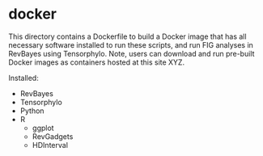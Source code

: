 # docker

This directory contains a Dockerfile to build a Docker image that has all necessary software installed to run these scripts, and run FIG analyses in RevBayes using Tensorphylo. Note, users can download and run pre-built Docker images as containers hosted at this site XYZ.

Installed:
- RevBayes
- Tensorphylo
- Python
- R
    - ggplot
    - RevGadgets
    - HDInterval
